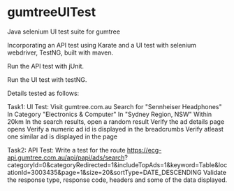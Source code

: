 # gumtreeUITest
Java selenium UI test suite for gumtree

Incorporating an API test using Karate and a UI test with selenium webdriver, TestNG, built with maven.

Run the API test with jUnit.

Run the UI test with testNG.

Details tested as follows:

Task1: UI Test:
Visit gumtree.com.au
Search for "Sennheiser Headphones"
In Category "Electronics & Computer"
In "Sydney Region, NSW"
Within 20km
In the search results, open a random result
Verify the ad details page opens
Verify a numeric ad id is displayed in the breadcrumbs
Verify atleast one similar ad is displayed in the page

Task2: API Test:
Write a test for the route
https://ecg-api.gumtree.com.au/api/papi/ads/search?
categoryId=0&categoryRedirected=1&includeTopAds=1&keyword=Table&locationId=3003435&page=1&size=20&sortType=DATE_DESCENDING
Validate the response type, response code, headers and some of the data displayed.